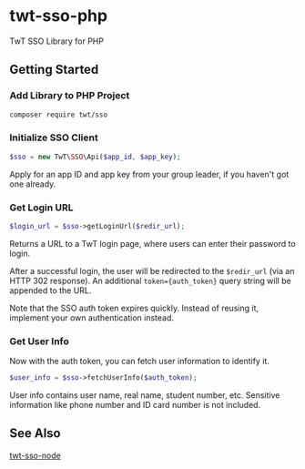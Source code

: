 # twt-sso-php

TwT SSO Library for PHP

## Getting Started

### Add Library to PHP Project

```bash
composer require twt/sso
```

### Initialize SSO Client

```PHP
$sso = new TwT\SSO\Api($app_id, $app_key);
```

Apply for an app ID and app key from your group leader, if you haven't got one already.

### Get Login URL

```PHP
$login_url = $sso->getLoginUrl($redir_url);
```

Returns a URL to a TwT login page, where users can enter their password to login.

After a successful login, the user will be redirected to the `$redir_url` (via an HTTP 302 response). An additional `token={auth_token}` query string will be appended to the URL.

Note that the SSO auth token expires quickly. Instead of reusing it, implement your own authentication instead.

### Get User Info

Now with the auth token, you can fetch user information to identify it.

```PHP
$user_info = $sso->fetchUserInfo($auth_token);
```

User info contains user name, real name, student number, etc. Sensitive information like phone number and ID card number is not included.

## See Also

[twt-sso-node](https://github.com/twtstudio/twt-sso-node)
